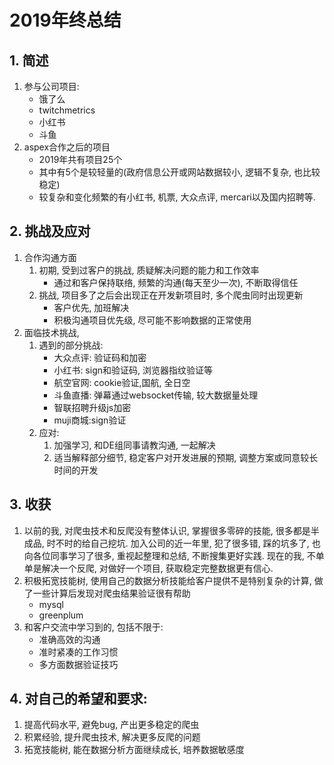 # 2019年终总结

## 1. 简述
1. 参与公司项目:
    - 饿了么
    - twitchmetrics
    - 小红书
    - 斗鱼
2. aspex合作之后的项目
    - 2019年共有项目25个
    - 其中有5个是较轻量的(政府信息公开或网站数据较小, 逻辑不复杂, 也比较稳定)
    - 较复杂和变化频繁的有小红书, 机票, 大众点评, mercari以及国内招聘等.

## 2. 挑战及应对
1. 合作沟通方面
    1. 初期, 受到过客户的挑战, 质疑解决问题的能力和工作效率
        - 通过和客户保持联络, 频繁的沟通(每天至少一次), 不断取得信任
    2. 挑战, 项目多了之后会出现正在开发新项目时, 多个爬虫同时出现更新
        - 客户优先, 加班解决
        - 积极沟通项目优先级, 尽可能不影响数据的正常使用
2. 面临技术挑战, 
    1. 遇到的部分挑战: 
        - 大众点评: 验证码和加密
        - 小红书: sign和验证码, 浏览器指纹验证等
        - 航空官网: cookie验证,国航, 全日空
        - 斗鱼直播: 弹幕通过websocket传输, 较大数据量处理
        - 智联招聘升级js加密
        - muji商城:sign验证
    2. 应对:
        1. 加强学习, 和DE组同事请教沟通, 一起解决
        2. 适当解释部分细节, 稳定客户对开发进展的预期, 调整方案或同意较长时间的开发

## 3. 收获
1. 以前的我, 对爬虫技术和反爬没有整体认识, 掌握很多零碎的技能, 很多都是半成品, 时不时的给自己挖坑. 加入公司的近一年里, 犯了很多错, 踩的坑多了, 也向各位同事学习了很多, 重视起整理和总结, 不断搜集更好实践. 现在的我, 不单单是解决一个反爬, 对做好一个项目, 获取稳定完整数据更有信心.
2. 积极拓宽技能树, 使用自己的数据分析技能给客户提供不是特别复杂的计算, 做了一些计算后发现对爬虫结果验证很有帮助
    - mysql
    - greenplum
3. 和客户交流中学习到的, 包括不限于:
    - 准确高效的沟通
    - 准时紧凑的工作习惯
    - 多方面数据验证技巧


## 4. 对自己的希望和要求:

1. 提高代码水平, 避免bug, 产出更多稳定的爬虫
2. 积累经验, 提升爬虫技术, 解决更多反爬的问题
3. 拓宽技能树, 能在数据分析方面继续成长, 培养数据敏感度
